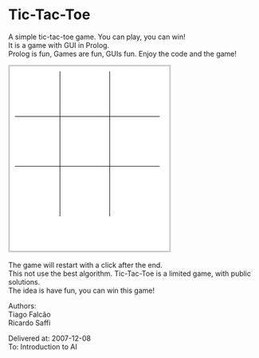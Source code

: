 Tic-Tac-Toe
===========

A simple tic-tac-toe game. You can play, you can win!  
It is a game with GUI in Prolog.  
Prolog is fun, Games are fun, GUIs fun. Enjoy the code and the game!  

![GIF](game.gif)

The game will restart with a click after the end.  
This not use the best algorithm. Tic-Tac-Toe is a limited game, with public solutions.  
The idea is have fun, you can win this game!  

Authors:  
Tiago Falcão  
Ricardo Saffi  

Delivered at: 2007-12-08  
To: Introduction to AI  
